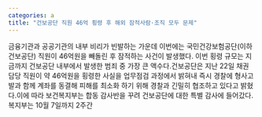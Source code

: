 ```yaml
---
categories: a
title: "건보공단 직원 46억 횡령 후 해외 잠적사람·조직 모두 문제"
---
```

금융기관과 공공기관의 내부 비리가 빈발하는 가운데 이번에는 국민건강보험공단(이하 건보공단) 직원이 46억원을 빼돌린 후 잠적하는 사건이 발생했다. 이번 횡령 규모는 지금까지 건보공단 내부에서 발생한 범죄 중 가장 큰 액수다.건보공단은 지난 22일 채권 담당 직원이 약 46억원을 횡령한 사실을 업무점검 과정에서 밝혀내 즉시 경찰에 형사고발과 함께 계좌를 동결해 피해를 최소화 하기 위해 경찰과 긴밀히 협조하고 있다고 밝혔다.이에 따라 보건복지부는 합동 감사반을 꾸려 건보공단에 대한 특별 감사에 들어갔다. 복지부는 10월 7일까지 2주간